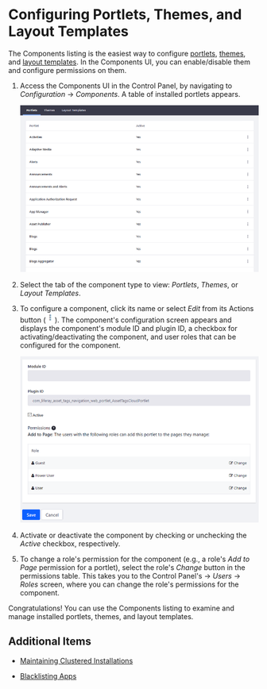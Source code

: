 # Configuring Portlets, Themes,  and Layout Templates

The Components listing is the easiest way to configure [portlets](https://help.liferay.com/hc/en-us/articles/360029046351-Introduction-to-Portlets), [themes](https://help.liferay.com/hc/en-us/articles/360035581011-UI-Architecture#themes), and [layout templates](https://help.liferay.com/hc/en-us/articles/360028726612-Layout-Templates). In the Components UI, you can enable/disable them and configure permissions on them.

<!-- Why? To what end would I need to do this? What's the value? -->

1. Access the Components UI in the Control Panel, by navigating to *Configuration* &rarr; *Components*. A table of installed portlets appears.

    ![In the Components UI, you can manage the portlets, themes, and layout templates installed on your DXP instance.](./configuring-portlets-themes-and-layout-templates/images/01.png)

1. Select the tab of the component type to view: *Portlets*, *Themes*, or *Layout Templates*.

1. To configure a component, click its name or select *Edit* from its Actions button (![Actions](./configuring-portlets-themes-and-layout-templates/images/02.png)). The component's configuration screen appears and displays the component's module ID and plugin ID, a checkbox for activating/deactivating the component, and user roles that can be configured for the component.

    ![You can activate or deactivate a component, and change its permissions.](./configuring-portlets-themes-and-layout-templates/images/03.png)

1. Activate or deactivate the component by checking or unchecking the *Active* checkbox, respectively.

1. To change a role's permission for the component (e.g., a role's *Add to Page* permission for a portlet), select the role's *Change* button in the permissions table. This takes you to the Control Panel's &rarr; *Users* &rarr; *Roles* screen, where you can change the role's permissions for the component.

Congratulations! You can use the Components listing to examine and manage installed portlets, themes, and layout templates.

## Additional Items

* [Maintaining Clustered Installations](../../10-maintaining-clusters/01-maintaining-clustered-installations.md)

* [Blacklisting Apps](./blacklisting-apps.md)
